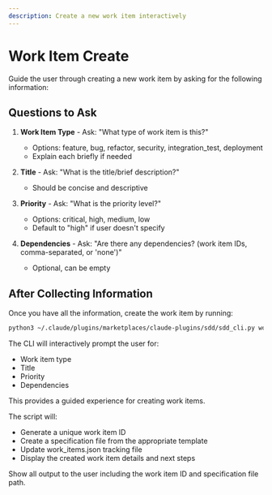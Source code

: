```yaml
---
description: Create a new work item interactively
---
```


# Work Item Create

Guide the user through creating a new work item by asking for the following information:

## Questions to Ask

1. **Work Item Type** - Ask: "What type of work item is this?"
   - Options: feature, bug, refactor, security, integration_test, deployment
   - Explain each briefly if needed

2. **Title** - Ask: "What is the title/brief description?"
   - Should be concise and descriptive

3. **Priority** - Ask: "What is the priority level?"
   - Options: critical, high, medium, low
   - Default to "high" if user doesn't specify

4. **Dependencies** - Ask: "Are there any dependencies? (work item IDs, comma-separated, or 'none')"
   - Optional, can be empty

## After Collecting Information

Once you have all the information, create the work item by running:

```bash
python3 ~/.claude/plugins/marketplaces/claude-plugins/sdd/sdd_cli.py work-new
```

The CLI will interactively prompt the user for:
- Work item type
- Title
- Priority
- Dependencies

This provides a guided experience for creating work items.

The script will:
- Generate a unique work item ID
- Create a specification file from the appropriate template
- Update work_items.json tracking file
- Display the created work item details and next steps

Show all output to the user including the work item ID and specification file path.
